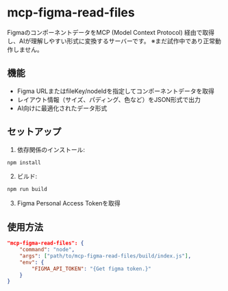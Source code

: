 # mcp-figma-read-files

FigmaのコンポーネントデータをMCP (Model Context Protocol) 経由で取得し、AIが理解しやすい形式に変換するサーバーです。
※まだ試作中であり正常動作しません。

## 機能

- Figma URLまたはfileKey/nodeIdを指定してコンポーネントデータを取得
- レイアウト情報（サイズ、パディング、色など）をJSON形式で出力
- AI向けに最適化されたデータ形式

## セットアップ

1. 依存関係のインストール:
```bash
npm install
```

2. ビルド:
```bash
npm run build
```

3. Figma Personal Access Tokenを取得

## 使用方法

```json
"mcp-figma-read-files": {
    "command": "node",
    "args": ["path/to/mcp-figma-read-files/build/index.js"],
    "env": {
        "FIGMA_API_TOKEN": "{Get figma token.}"
    }
}
```